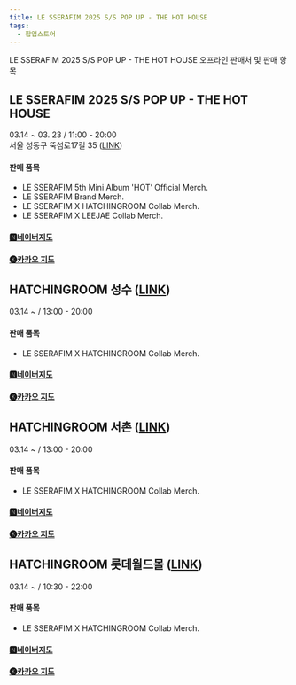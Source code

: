 ```yaml
---
title: LE SSERAFIM 2025 S/S POP UP - THE HOT HOUSE
tags:
  - 팝업스토어
---
```



LE SSERAFIM 2025 S/S POP UP - THE HOT HOUSE
오프라인 판매처 및 판매 항목

## **LE SSERAFIM 2025 S/S POP UP - THE HOT HOUSE**  

03.14 ~ 03. 23 / 11:00 - 20:00  
서울 성동구 뚝섬로17길 35 ([LINK](https://maps.app.goo.gl/us3iGFVpYK8BGtZh9))  

#### 판매 품목  
* LE SSERAFIM 5th Mini Album 'HOT’ Official Merch.  
* LE SSERAFIM Brand Merch.  
* LE SSERAFIM X HATCHINGROOM Collab Merch.  
* LE SSERAFIM X LEEJAE Collab Merch.  

#### [🅽네이버지도](https://naver.me/5ssT1u67)

#### [🅚카카오 지도](https://place.map.kakao.com/1160613732)



## **HATCHINGROOM 성수 (**[LINK](https://maps.app.goo.gl/vMcUTrPZnW8hRrxL7)**)**  

03.14 ~ / 13:00 - 20:00  
#### 판매 품목
- LE SSERAFIM X HATCHINGROOM Collab Merch.  

#### [🅽네이버지도](https://naver.me/5T4AYi2u)

#### [🅚카카오 지도](https://place.map.kakao.com/581785058)

  
## **HATCHINGROOM 서촌 (**[LINK](https://maps.app.goo.gl/qwXRRoqMhDFgLzkf8)**)**  

03.14 ~ / 13:00 - 20:00    
#### 판매 품목
- LE SSERAFIM X HATCHINGROOM Collab Merch.  

#### [🅽네이버지도](https://naver.me/5XJgOeRR)

#### [🅚카카오 지도](https://place.map.kakao.com/1792989211)

  
## **HATCHINGROOM 롯데월드몰 (**[LINK](https://maps.app.goo.gl/VjZRJMbBm1sAQ39XA)**)**  

03.14 ~ / 10:30 - 22:00  
#### 판매 품목
- LE SSERAFIM X HATCHINGROOM Collab Merch.

#### [🅽네이버지도](https://naver.me/FO9dt3fy)

#### [🅚카카오 지도](https://place.map.kakao.com/744528010)
